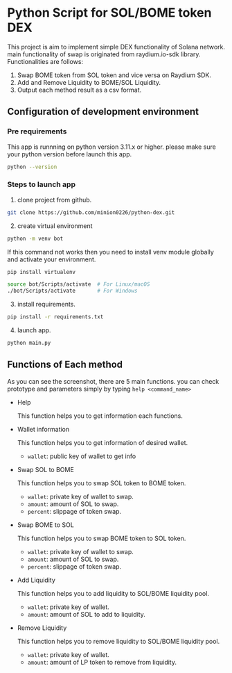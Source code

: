 # Python Script for SOL/BOME token DEX

This project is aim to implement simple DEX functionality of Solana network.
main functionality of swap is originated from raydium.io-sdk library.
Functionalities are follows:

1. Swap BOME token from SOL token and vice versa on Raydium SDK.
2. Add and Remove Liquidity to BOME/SOL Liquidity.
3. Output each method result as a csv format.

## Configuration of development environment

### Pre requirements

This app is runnning on python version 3.11.x or higher.
please make sure your python version before launch this app.

```bash
python --version
```

### Steps to launch app

1. clone project from github.

```bash
git clone https://github.com/minion0226/python-dex.git
```

2. create virtual environment

```bash
python -m venv bot
```

If this command not works then you need to install venv module globally and activate your environment.

```bash
pip install virtualenv

source bot/Scripts/activate  # For Linux/macOS
./bot/Scripts/activate       # For Windows
```

3. install requirements.

```bash
pip install -r requirements.txt
```

4. launch app.

```bash
python main.py
```

## Functions of Each method

As you can see the screenshot, there are 5 main functions.
you can check prototype and parameters simply by typing `help <command_name>`

- Help

  This function helps you to get information each functions.

- Wallet information

  This function helps you to get information of desired wallet.

  - `wallet`: public key of wallet to get info

- Swap SOL to BOME

  This function helps you to swap SOL token to BOME token.

  - `wallet`: private key of wallet to swap.
  - `amount`: amount of SOL to swap.
  - `percent`: slippage of token swap.

- Swap BOME to SOL

  This function helps you to swap BOME token to SOL token.

  - `wallet`: private key of wallet to swap.
  - `amount`: amount of SOL to swap.
  - `percent`: slippage of token swap.

- Add Liquidity

  This function helps you to add liquidity to SOL/BOME liquidity pool.

  - `wallet`: private key of wallet.
  - `amount`: amount of SOL to add to liquidity.

- Remove Liquidity

  This function helps you to remove liquidity to SOL/BOME liquidity pool.

  - `wallet`: private key of wallet.
  - `amount`: amount of LP token to remove from liquidity.
